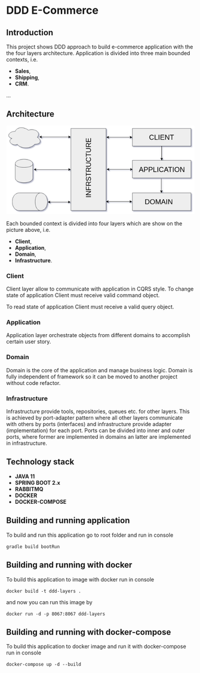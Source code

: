 # DDD E-Commerce
## Introduction

This project shows DDD approach to build e-commerce application with the the four layers architecture. Application is divided into three main bounded contexts, i.e. 
*   **Sales**,
*   **Shipping**,
*   **CRM**.

...
## Architecture
![Layered architecture](./resources/layered.png?raw=true)

Each bounded context is divided into four layers which are show on the picture above, i.e.
*   **Client**,
*   **Application**,
*   **Domain**,
*   **Infrastructure**.

### Client
Client layer allow to communicate with application in CQRS style. To change state of application Client must receive valid command object.

To read state of application Client must receive a valid query object.

### Application
Application layer orchestrate objects from different domains to accomplish certain user story.

### Domain
Domain is the core of the application and manage business logic. Domain is fully independent of framework so it can be moved to another project without code refactor.

### Infrastructure
Infrastructure provide tools, repositories, queues etc. for other layers. This is achieved by port-adapter pattern where all other layers communicate with others by ports (interfaces) and infrastructure provide adapter (implementation) for each port.
Ports can be divided into inner and outer ports, where former are implemented in domains an latter are implemented in infrastructure.

## Technology stack
*   **JAVA 11**
*   **SPRING BOOT 2.x**
*   **RABBITMQ**
*   **DOCKER**
*   **DOCKER-COMPOSE**

## Building and running application
To build and run this application go to root folder and run in console  

    gradle build bootRun

## Building  and running with docker
To build this application to image with docker run in console

    docker build -t ddd-layers .

and now you can run this image by

    docker run -d -p 8067:8067 ddd-layers
    
## Building and running with docker-compose
To build this application to docker image and run it with docker-compose run in console

    docker-compose up -d --build
 

